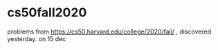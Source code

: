 # cs50fall2020
problems from https://cs50.harvard.edu/college/2020/fall/  , discovered yesterday.  on 15 dec
